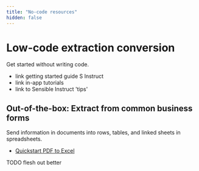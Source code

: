```yaml
---
title: "No-code resources"
hidden: false
---
```


Low-code extraction conversion
===


Get started without writing code.

- link getting started guide S Instruct
- link in-app tutorials
- link to Sensible Instruct 'tips'



Out-of-the-box: Extract from common business forms
---

Send information in documents into rows, tables, and linked sheets in spreadsheets.

- [Quickstart PDF to Excel](doc:excel-quickstart)

TODO flesh out better
